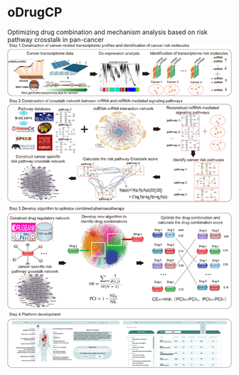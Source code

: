 # oDrugCP
Optimizing drug combination and mechanism analysis based on risk pathway crosstalk in pan-cancer
![image](https://github.com/ouqiyjl/oDrugCP/blob/main/Figure%201.png)
